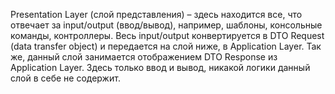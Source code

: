 Presentation Layer (слой представления) – здесь находится все, что отвечает за input/output (ввод/вывод), например, шаблоны, консольные команды, контроллеры. Весь input/output конвертируется в DTO Request (data transfer object) и передается на слой ниже, в Application Layer. Так же, данный слой занимается отображением DTO Response из Application Layer. Здесь только ввод и вывод, никакой логики данный слой в себе не содержит.
